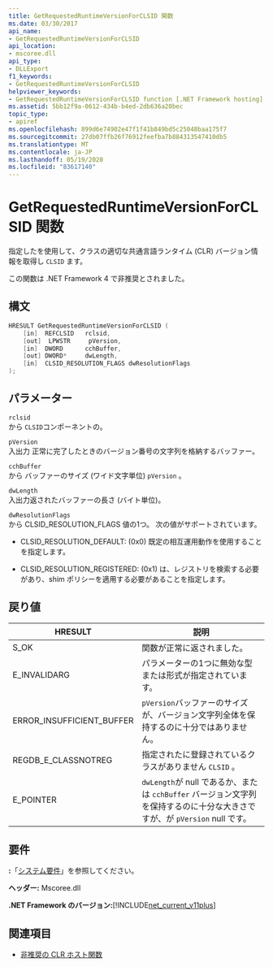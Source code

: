 ```yaml
---
title: GetRequestedRuntimeVersionForCLSID 関数
ms.date: 03/30/2017
api_name:
- GetRequestedRuntimeVersionForCLSID
api_location:
- mscoree.dll
api_type:
- DLLExport
f1_keywords:
- GetRequestedRuntimeVersionForCLSID
helpviewer_keywords:
- GetRequestedRuntimeVersionForCLSID function [.NET Framework hosting]
ms.assetid: 5bb12f9a-0612-434b-b4ed-2db636a20bec
topic_type:
- apiref
ms.openlocfilehash: 899d6e74902e47f1f41b849bd5c25048baa175f7
ms.sourcegitcommit: 27db07ffb26f76912feefba7b884313547410db5
ms.translationtype: MT
ms.contentlocale: ja-JP
ms.lasthandoff: 05/19/2020
ms.locfileid: "83617140"
---
```

# <a name="getrequestedruntimeversionforclsid-function"></a>GetRequestedRuntimeVersionForCLSID 関数
指定したを使用して、クラスの適切な共通言語ランタイム (CLR) バージョン情報を取得し `CLSID` ます。  
  
 この関数は .NET Framework 4 で非推奨とされました。  
  
## <a name="syntax"></a>構文  
  
```cpp  
HRESULT GetRequestedRuntimeVersionForCLSID (  
    [in]  REFCLSID   rclsid,
    [out]  LPWSTR     pVersion,
    [in]  DWORD      cchBuffer,
    [out] DWORD*     dwLength,
    [in]  CLSID_RESOLUTION_FLAGS dwResolutionFlags  
);  
```  
  
## <a name="parameters"></a>パラメーター  
 `rclsid`  
 から `CLSID`コンポーネントの。  
  
 `pVersion`  
 入出力 正常に完了したときのバージョン番号の文字列を格納するバッファー。  
  
 `cchBuffer`  
 から バッファーのサイズ (ワイド文字単位) `pVersion` 。  
  
 `dwLength`  
 入出力返されたバッファーの長さ (バイト単位)。  
  
 `dwResolutionFlags`  
 から CLSID_RESOLUTION_FLAGS 値の1つ。 次の値がサポートされています。  
  
- CLSID_RESOLUTION_DEFAULT: (0x0) 既定の相互運用動作を使用することを指定します。  
  
- CLSID_RESOLUTION_REGISTERED: (0x1) は、レジストリを検索する必要があり、shim ポリシーを適用する必要があることを指定します。  
  
## <a name="return-value"></a>戻り値  
  
|HRESULT|説明|  
|-------------|-----------------|  
|S_OK|関数が正常に返されました。|  
|E_INVALIDARG|パラメーターの1つに無効な型または形式が指定されています。|  
|ERROR_INSUFFICIENT_BUFFER|`pVersion`バッファーのサイズが、バージョン文字列全体を保持するのに十分ではありません。|  
|REGDB_E_CLASSNOTREG|指定されたに登録されているクラスがありません `CLSID` 。|  
|E_POINTER|`dwLength`が null であるか、または `cchBuffer` バージョン文字列を保持するのに十分な大きさですが、が `pVersion` null です。|  
  
## <a name="requirements"></a>要件  
 **:**「[システム要件](../../get-started/system-requirements.md)」を参照してください。  
  
 **ヘッダー:** Mscoree.dll  
  
 **.NET Framework のバージョン:**[!INCLUDE[net_current_v11plus](../../../../includes/net-current-v11plus-md.md)]  
  
## <a name="see-also"></a>関連項目

- [非推奨の CLR ホスト関数](deprecated-clr-hosting-functions.md)
